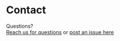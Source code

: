 # Contact 

Questions? <br>  <a href="https://www.walklists.com/contact" target="_blank" rel="noopener">Reach us for questions</a>   or <a href="https://github.com/scalecampaign/walklists-help/issues" target="_blank" rel="noopener">post an issue here</a> 
